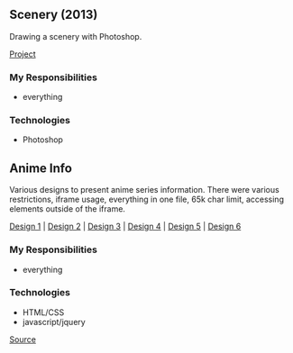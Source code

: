 ## Scenery (2013)
Drawing a scenery with Photoshop.

[Project](scenery)

### My Responsibilities
- everything

### Technologies
- Photoshop

## Anime Info
Various designs to present anime series information. There were various restrictions, iframe usage, everything in one file, 65k char limit, accessing elements outside of the iframe.

[Design 1](http://masshiro.bplaced.net/animeinfo/index-baku.html) | 
[Design 2](http://masshiro.bplaced.net/animeinfo/index-bakula.html) | 
[Design 3](http://masshiro.bplaced.net/animeinfo/index-hc.html) | 
[Design 4](http://masshiro.bplaced.net/animeinfo/index-hikaru.html) | 
[Design 5](http://masshiro.bplaced.net/animeinfo/index-kokoro.html) | 
[Design 6](http://masshiro.bplaced.net/animeinfo/index-minami.html)

### My Responsibilities
- everything

### Technologies
- HTML/CSS
- javascript/jquery

[Source](animeinfo)
